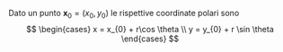 Dato un punto $\mathbf{x}_{0} = (x_{0},y_{0})$ le rispettive coordinate polari sono
$$ \begin{cases}
x = x_{0} + r\cos \theta \\
y = y_{0} + r \sin \theta
\end{cases} $$